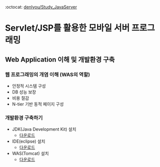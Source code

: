 :octocat: [denlyou/Study_JavaServer](https://github.com/denlyou/Study_JavaServer)
# Servlet/JSP를 활용한 모바일 서버 프로그래밍

## Web Application 이해 및 개발환경 구축

### 웹 프로그래밍의 개염 이해 (WAS의 역할)
- 안정적 시스템 구성
- DB 성능 보장
- 비용 절감
- N-tier 기반 동적 페이지 구성

### 개발환경 구축하기
- JDK(Java Development Kit) 설치
  - [다운로드](http://www.oracle.com/technetwork/java/javase/downloads/index.html)
- IDE(eclipse) 설치
  - [다운로드](https://eclipse.org/ide/)
- WAS(Tomcat) 설치
  - [다운로드](http://tomcat.apache.org/)
